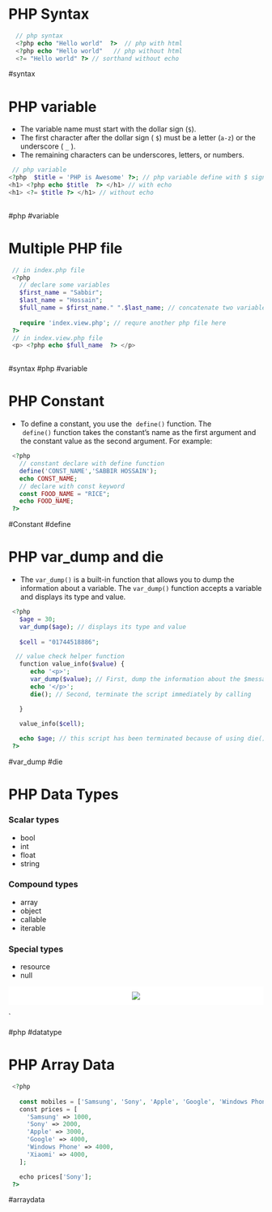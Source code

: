 
# PHP Syntax 


```PHP 
  // php syntax 
  <?php echo "Hello world"  ?>  // php with html
  <?php echo "Hello world"   // php without html
  <?= "Hello world" ?> // sorthand without echo
```
 
 #syntax
# PHP variable 

- The variable name must start with the dollar sign (`$`).
- The first character after the dollar sign ( `$`) must be a letter (`a-z`) or the underscore ( `_` ).
- The remaining characters can be underscores, letters, or numbers.

```PHP
 // php variable 
<?php  $title = 'PHP is Awesome' ?>; // php variable define with $ sign 
<h1> <?php echo $title  ?> </h1> // with echo
<h1> <?= $title ?> </h1> // without echo
 
```

#php #variable
# Multiple PHP file

```PHP
 // in index.php file
 <?php 
   // declare some variables
   $first_name = "Sabbir";
   $last_name = "Hossain";
   $full_name = $first_name." ".$last_name; // concatenate two variables 
  
   require 'index.view.php'; // requre another php file here
 ?>
 // in index.view.php file
 <p> <?php echo $full_name  ?> </p>
 
```

 #syntax #php #variable

# PHP Constant

- To define a constant, you use the  `define()` function. The  `define()` function takes the constant’s name as the first argument and the constant value as the second argument. For example:

```PHP
 <?php 
   // constant declare with define function 
   define('CONST_NAME','SABBIR HOSSAIN'); 
   echo CONST_NAME; 
   // declare with const keyword
   const FOOD_NAME = "RICE";
   echo FOOD_NAME;
 ?>
```


 #Constant  #define 

# PHP var_dump and die

- The `var_dump()` is a built-in function that allows you to dump the information about a variable. The `var_dump()` function accepts a variable and displays its type and value.



```PHP 
 <?php 
   $age = 30;
   var_dump($age); // displays its type and value 
   
   $cell = "01744518886";

  // value check helper function
   function value_info($value) {
      echo '<p>';
      var_dump($value); // First, dump the information about the $message variable using the var_dump() function.
      echo '</p>';
      die(); // Second, terminate the script immediately by calling    the die() function.

   }

   value_info($cell);
   
   echo $age; // this script has been terminated because of using die() function
 ?>
```

#var_dump #die


# PHP Data Types

### Scalar types
- bool
- int
- float
- string

### Compound types
- array
- object
- callable
- iterable

### Special types
- resource
- null

<p align="center" style="background-color:white; padding:10px;"> <img src="https://www.phptutorial.net/wp-content/uploads/2021/03/PHP-types.svg" /> </p>`

#php #datatype


# PHP Array Data

```PHP 
 <?php 
 
   const mobiles = ['Samsung', 'Sony', 'Apple', 'Google', 'Windows Phone', 'Xiaomi'];
   const prices = [
     'Samsung' => 1000,
     'Sony' => 2000,
     'Apple' => 3000,
     'Google' => 4000,
     'Windows Phone' => 4000,
     'Xiaomi' => 4000,
   ];

   echo prices['Sony'];
 ?>
```


#arraydata